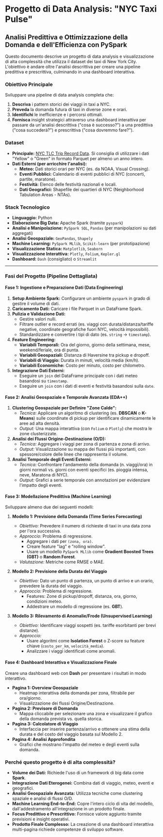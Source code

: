 # Progetto di Data Analysis: "NYC Taxi Pulse"
## Analisi Predittiva e Ottimizzazione della Domanda e dell'Efficienza con PySpark

Questo documento descrive un progetto di data analysis e visualizzazione di alta complessità che utilizza il dataset dei taxi di New York City. L'obiettivo è andare oltre l'analisi descrittiva per creare una pipeline predittiva e prescrittiva, culminando in una dashboard interattiva.

### Obiettivo Principale

Sviluppare una pipeline di data analysis completa che:
1.  **Descriva** i pattern storici dei viaggi in taxi a NYC.
2.  **Preveda** la domanda futura di taxi in diverse zone e orari.
3.  **Identifichi** le inefficienze e i percorsi ottimali.
4.  **Fornisca** insight strategici attraverso una dashboard interattiva per passare da un'analisi descrittiva ("cosa è successo?") a una predittiva ("cosa succederà?") e prescrittiva ("cosa dovremmo fare?").

### Dataset

*   **Principale:** [NYC TLC Trip Record Data](https://www.nyc.gov/site/tlc/about/tlc-trip-record-data.page). Si consiglia di utilizzare i dati "Yellow" o "Green" in formato Parquet per almeno un anno intero.
*   **Dati Esterni (per arricchire l'analisi):**
    *   **Meteo:** Dati storici orari per NYC (es. da NOAA, Visual Crossing).
    *   **Eventi Pubblici:** Calendario di eventi pubblici di NYC (concerti, partite, maratone).
    *   **Festività:** Elenco delle festività nazionali e locali.
    *   **Dati Geografici:** Shapefile dei quartieri di NYC (Neighborhood Tabulation Areas - NTAs).

### Stack Tecnologico

*   **Linguaggio:** Python
*   **Elaborazione Big Data:** Apache Spark (tramite `pyspark`)
*   **Analisi e Manipolazione:** `PySpark SQL`, `Pandas` (per manipolazioni su dati aggregati)
*   **Analisi Geospaziale:** `GeoPandas`, `Shapely`
*   **Machine Learning:** `PySpark MLlib`, `Scikit-learn` (per prototipazione)
*   **Visualizzazione Statica:** `Matplotlib`, `Seaborn`
*   **Visualizzazione Interattiva:** `Plotly`, `Folium`, `Kepler.gl`
*   **Dashboard:** `Dash` (consigliato) o `Streamlit`

---

### Fasi del Progetto (Pipeline Dettagliata)

#### Fase 1: Ingestione e Preparazione Dati (Data Engineering)
1.  **Setup Ambiente Spark:** Configurare un ambiente `pyspark` in grado di gestire il volume di dati.
2.  **Caricamento Dati:** Caricare i file Parquet in un DataFrame Spark.
3.  **Pulizia e Validazione Dati:**
    *   Gestire valori nulli.
    *   Filtrare outlier e record errati (es. viaggi con durata/distanza/tariffe negative, coordinate geografiche fuori NYC, velocità impossibili).
    *   Standardizzare e convertire i tipi di dato (es. `string` -> `timestamp`).
4.  **Feature Engineering:**
    *   **Variabili Temporali:** Ora del giorno, giorno della settimana, mese, weekend/feriale, ora di punta.
    *   **Variabili Geospaziali:** Distanza di Haversine tra pickup e dropoff.
    *   **Variabili di Viaggio:** Durata in minuti, velocità media (km/h).
    *   **Variabili Economiche:** Costo per minuto, costo per chilometro.
5.  **Integrazione Dati Esterni:**
    *   Eseguire un `join` del DataFrame principale con i dati meteo basandosi su `timestamp`.
    *   Eseguire un `join` con i dati di eventi e festività basandosi sulla `date`.

#### Fase 2: Analisi Geospaziale e Temporale Avanzata (EDA++)
1.  **Clustering Geospaziale per Definire "Zone Calde":**
    *   *Tecnica:* Applicare un algoritmo di clustering (es. **DBSCAN** o **K-Means**) sulle coordinate di pickup per identificare dinamicamente le aree ad alta densità.
    *   *Output:* Una mappa interattiva (con `Folium` o `Plotly`) che mostra le zone clusterizzate.
2.  **Analisi dei Flussi Origine-Destinazione (O/D):**
    *   *Tecnica:* Aggregare i viaggi per zona di partenza e zona di arrivo.
    *   *Output:* Visualizzazione su mappa dei flussi più importanti, con spessore/colore delle linee che rappresenta il volume.
3.  **Analisi Temporale degli Eventi Esterni:**
    *   *Tecnica:* Confrontare l'andamento della domanda (n. viaggi/ora) in giorni normali vs. giorni con eventi specifici (es. pioggia intensa, neve, Maratona di NYC).
    *   *Output:* Grafici a serie temporale con annotazioni per evidenziare l'impatto degli eventi.

#### Fase 3: Modellazione Predittiva (Machine Learning)
Sviluppare almeno due dei seguenti modelli:

1.  **Modello 1: Previsione della Domanda (Time Series Forecasting)**
    *   *Obiettivo:* Prevedere il numero di richieste di taxi in una data zona per l'ora successiva.
    *   *Approccio:* Problema di regressione.
        *   Aggregare i dati per `(zona, ora)`.
        *   Creare feature "lag" e "rolling window".
        *   Usare un modello `PySpark MLlib` come **Gradient Boosted Trees (GBT)** o **Random Forest**.
    *   *Valutazione:* Metriche come RMSE o MAE.

2.  **Modello 2: Previsione della Durata del Viaggio**
    *   *Obiettivo:* Dato un punto di partenza, un punto di arrivo e un orario, prevedere la durata del viaggio.
    *   *Approccio:* Problema di regressione.
        *   Features: Zone di pickup/dropoff, distanza, ora, giorno, condizioni meteo.
        *   Addestrare un modello di regressione (es. **GBT**).

3.  **Modello 3: Rilevamento di Anomalie/Frode (Unsupervised Learning)**
    *   *Obiettivo:* Identificare viaggi sospetti (es. tariffe esorbitanti per brevi distanze).
    *   *Approccio:*
        *   Usare algoritmi come **Isolation Forest** o Z-score su feature chiave (`costo_per_km`, `velocità_media`).
        *   Analizzare i viaggi identificati come anomali.

#### Fase 4: Dashboard Interattiva e Visualizzazione Finale
Creare una dashboard web con **Dash** per presentare i risultati in modo interattivo.

*   **Pagina 1: Overview Geospaziale**
    *   Heatmap interattiva della domanda per zona, filtrabile per ora/giorno.
    *   Visualizzazione dei flussi Origine/Destinazione.
*   **Pagina 2: Previsore di Domanda**
    *   Mappa cliccabile per selezionare una zona e visualizzare il grafico della domanda prevista vs. quella storica.
*   **Pagina 3: Calcolatore di Viaggio**
    *   Interfaccia per inserire partenza/arrivo e ottenere una stima della durata e del costo del viaggio basata sul Modello 2.
*   **Pagina 4: Analisi Approfondita**
    *   Grafici che mostrano l'impatto del meteo e degli eventi sulla domanda.

### Perché questo progetto è di alta complessità?
*   **Volume dei Dati:** Richiede l'uso di un framework di big data come **Spark**.
*   **Integrazione Dati Eterogenei:** Combina dati di viaggio, meteo, eventi e geografici.
*   **Analisi Geospaziale Avanzata:** Utilizza tecniche come clustering spaziale e analisi di flussi O/D.
*   **Machine Learning End-to-End:** Copre l'intero ciclo di vita del modello, dall'addestramento all'integrazione in un prodotto finale.
*   **Focus Predittivo e Prescrittivo:** Fornisce valore aggiunto tramite previsioni e insight operativi.
*   **Prodotto Finale Complesso:** La creazione di una dashboard interattiva multi-pagina richiede competenze di sviluppo software.